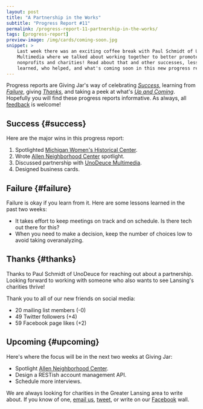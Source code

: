 ```yaml
---
layout: post
title: "A Partnership in the Works"
subtitle: "Progress Report #11"
permalink: /progress-report-11-partnership-in-the-works/
tags: [progress-report]
preview-image: /img/cards/coming-soon.jpg
snippet: >
    Last week there was an exciting coffee break with Paul Schmidt of UnoDeuce
    Multimedia where we talked about working together to better promote Lansing
    nonprofits and charities! Read about that and other successes, lessons
    learned, who helped, and what's coming soon in this new progress report.
---
```


Progress reports are Giving Jar's way of celebrating *[Success][1]*, learning from *[Failure][2]*, giving *[Thanks][3]*, and taking a peek at what's *[Up and Coming][4]*. Hopefully you will find these progress reports informative. As always, all [feedback][5] is welcome!

## Success {#success}

Here are the major wins in this progress report:

1. Spotlighted [Michigan Women's Historical Center][8].
2. Wrote [Allen Neighborhood Center][9] spotlight.
3. Discussed partnership with [UnoDeuce Multimedia][10].
4. Designed business cards.

## Failure {#failure}

Failure is okay if you learn from it. Here are some lessons learned in the past two weeks:

* It takes effort to keep meetings on track and on schedule. Is there tech out there for this?
* When you need to make a decision, keep the number of choices low to avoid taking overanalyzing.

## Thanks {#thanks}

Thanks to Paul Schmidt of UnoDeuce for reaching out about a partnership. Looking forward to working with someone who also wants to see Lansing's charities thrive!

Thank you to all of our new friends on social media:

* 20 mailing list members (-0)
* 49 Twitter followers (+4)
* 59 Facebook page likes (+2)

## Upcoming {#upcoming}

Here's where the focus will be in the next two weeks at Giving Jar:

* Spotlight [Allen Neighborhood Center][9].
* Design a RESTish account management API.
* Schedule more interviews.

We are always looking for charities in the Greater Lansing area to write about. If you know of one, [email us][5], [tweet][6], or write on our [Facebook][7] wall.



[1]: #success "Success Section"
[2]: #failure "Failure Section"
[3]: #thanks "Thanks Section"
[4]: #upcoming "Upcoming Section"
[5]: mailto:hello@givingjar.org "Email Giving Jar"
[6]: https://twitter.com/givingjar "Giving Jar on Twitter"
[7]: https://www.facebook.com/givingjarorg "Giving Jar on Facebook"
[8]: http://blog.givingjar.org/charity-spotlight-michigan-womens-historical-center/ "Michigan Women's Historical Center and Hall of Fame Spotlight"
[9]: http://allenneighborhoodcenter.org/ "Allen Neighborhood Center Homepage"
[10]: http://www.unodeuce.com/ "UnoDeuce Multimedia Homepage"
